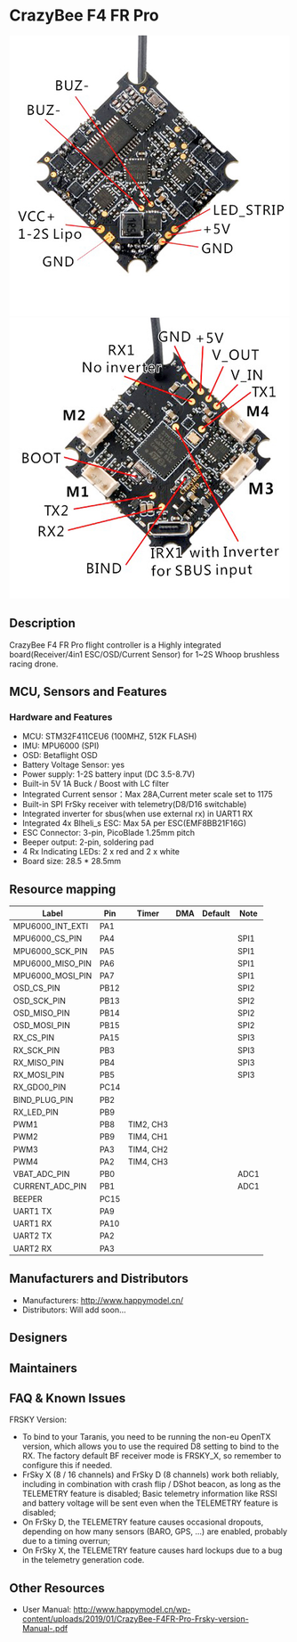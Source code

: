 # CrazyBee F4 FR Pro

![CrazyBee F4 FR Pro front](images/CrazyBeeF4FRProTop.jpg)
![CrazyBee F4 FR Pro back](images/CrazyBeeF4FRProBot.jpg)

## Description

CrazyBee F4 FR Pro flight controller is a Highly integrated board(Receiver/4in1 ESC/OSD/Current Sensor) for 1~2S Whoop brushless racing drone.

## MCU, Sensors and Features

### Hardware and Features

- MCU: STM32F411CEU6 (100MHZ, 512K FLASH)
- IMU: MPU6000 (SPI)
- OSD: Betaflight OSD
- Battery Voltage Sensor: yes
- Power supply: 1-2S battery input (DC 3.5-8.7V)
- Built-in 5V 1A Buck / Boost with LC filter
- Integrated Current sensor：Max 28A,Current meter scale set to 1175
- Built-in SPI FrSky receiver with telemetry(D8/D16 switchable)
- Integrated inverter for sbus(when use external rx) in UART1 RX
- Integrated 4x Blheli_s ESC: Max 5A per ESC(EMF8BB21F16G)
- ESC Connector: 3-pin, PicoBlade 1.25mm pitch
- Beeper output: 2-pin, soldering pad
- 4 Rx Indicating LEDs: 2 x red and 2 x white
- Board size: 28.5 \* 28.5mm

## Resource mapping

| Label            | Pin  | Timer     | DMA | Default | Note |
| ---------------- | ---- | --------- | --- | ------- | ---- |
| MPU6000_INT_EXTI | PA1  |           |     |         |      |
| MPU6000_CS_PIN   | PA4  |           |     |         | SPI1 |
| MPU6000_SCK_PIN  | PA5  |           |     |         | SPI1 |
| MPU6000_MISO_PIN | PA6  |           |     |         | SPI1 |
| MPU6000_MOSI_PIN | PA7  |           |     |         | SPI1 |
| OSD_CS_PIN       | PB12 |           |     |         | SPI2 |
| OSD_SCK_PIN      | PB13 |           |     |         | SPI2 |
| OSD_MISO_PIN     | PB14 |           |     |         | SPI2 |
| OSD_MOSI_PIN     | PB15 |           |     |         | SPI2 |
| RX_CS_PIN        | PA15 |           |     |         | SPI3 |
| RX_SCK_PIN       | PB3  |           |     |         | SPI3 |
| RX_MISO_PIN      | PB4  |           |     |         | SPI3 |
| RX_MOSI_PIN      | PB5  |           |     |         | SPI3 |
| RX_GDO0_PIN      | PC14 |           |     |         |      |
| BIND_PLUG_PIN    | PB2  |           |     |         |      |
| RX_LED_PIN       | PB9  |           |     |         |      |
| PWM1             | PB8  | TIM2, CH3 |     |         |      |
| PWM2             | PB9  | TIM4, CH1 |     |         |      |
| PWM3             | PA3  | TIM4, CH2 |     |         |      |
| PWM4             | PA2  | TIM4, CH3 |     |         |      |
| VBAT_ADC_PIN     | PB0  |           |     |         | ADC1 |
| CURRENT_ADC_PIN  | PB1  |           |     |         | ADC1 |
| BEEPER           | PC15 |           |     |         |      |
| UART1 TX         | PA9  |           |     |         |      |
| UART1 RX         | PA10 |           |     |         |      |
| UART2 TX         | PA2  |           |     |         |      |
| UART2 RX         | PA3  |           |     |         |      |

## Manufacturers and Distributors

- Manufacturers: http://www.happymodel.cn/
- Distributors: Will add soon...

## Designers

## Maintainers

## FAQ & Known Issues

FRSKY Version:

- To bind to your Taranis, you need to be running the non-eu OpenTX version, which allows you to use the required D8 setting to bind to the RX. The factory default BF receiver mode is FRSKY_X, so remember to configure this if needed.
- FrSky X (8 / 16 channels) and FrSky D (8 channels) work both reliably, including in combination with crash flip / DShot beacon, as long as the TELEMETRY feature is disabled;
  Basic telemetry information like RSSI and battery voltage will be sent even when the TELEMETRY feature is disabled;
- On FrSky D, the TELEMETRY feature causes occasional dropouts, depending on how many sensors (BARO, GPS, ...) are enabled, probably due to a timing overrun;
- On FrSky X, the TELEMETRY feature causes hard lockups due to a bug in the telemetry generation code.

## Other Resources

- User Manual: http://www.happymodel.cn/wp-content/uploads/2019/01/CrazyBee-F4FR-Pro-Frsky-version-Manual-.pdf
